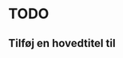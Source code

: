# TODO

## Tilføj en hovedtitel til <title> tag, fx "Log ind | Aarhusarkivet"

Skal sættes i hooks.

## Sejrs sedler

Fjern summary (I hooks)

## Bedre menu på mindre devices. 

Kan være svært at ramme små links.

## Settings. Angiv default facets.

~~I settings: Tillad at angive hvilke default facets der skal indgå.~~ 

## Facets 

~~Tillad flere typer af facets. Tjek teaterarkivets factets.~~

## Tearter arkiv

~~Hent relations fra API

Se: https://github.com/aarhusstadsarkiv/teaterarkivet/blob/master/source/client.py#L243 ~~

# Fejl

~~Fix post register.~~

## Tekst til PDF

~~Tilføj: "Klik på billedet for at hente pdf-dokumentet."

Ændring til records~~

## Border 

~~Tilføj til record representation~~

## Ændr logging_defs 

~~Ændr til logging_handlers.py~~

## Pluggy

~~Fjern pluggy. Simplificer.~~ 

## Dokumenation

~~Lidt dokumentation på alle filer.~~ 

## Hook ind i _get_title

~~records/meta_data_record.py~~

## design

~~FLyt nuværende design til aarhusarkivet.dk - v2
Strip design~~

# Auto tag script

~~Tag current version using a script.
Instead of manually updating version in setup.py,
__init__.py and docs/README.md.~~

## exc_info

~~Tilføj exc_info=e OpenAwsException til alle ikke kritiske fejl.~~

~~Kritiske og mindre kritiske. Men altid med fuld traceback.~~

~~Således lettere at sende fejl til sentry.~~

## robots.txt

~~Tilføj robots.txt~~

## log 404

~~Bedre logging~~

## Version

~~læs fra __version__~~
~~Tilføj "show_version" til settings~~

# Version

~~Tilføj versions nummer til system.~~ 

# Opdatering af system

~~Script til at opdatere alt.~~ 